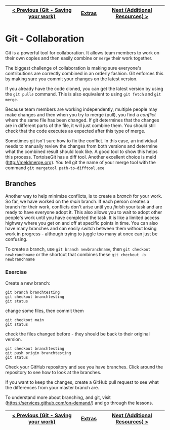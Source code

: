 | [< Previous (Git - Saving your work)](GitChanges.md) | [Extras](../README.md) | [Next (Additional Resources) >](../AdditionalResources.md) |
|------------------------------------------------------|------------------------|------------------------------------------------------------|

# Git - Collaboration

Git is a powerful tool for collaboration. It allows team members to work on their own copies and then easily combine or
```merge``` their work together.

The biggest challenge of collaboration is making sure everyone's contributions are correctly combined in an orderly
fashion. Git enforces this by making sure you commit your changes on the latest version.

If you already have the code cloned, you can get the latest version by using the `git pull∂` command. This is also
equivalent to using `git fetch` and `git merge`.

Because team members are working independently, multiple people may make changes and then when you try to merge (pull),
you find a *conflict* where the same file has been changed. If git determines that the changes are in different
parts of the file, it will just combine them. You should still check that the code executes as expected after this type
of merge.

Sometimes git isn't sure how to fix the conflict. In this case, an individual needs to manually review the changes from
both versions and determine what the combined result should look like. A good tool to show this helps this process.
TortoiseGit has a diff tool. Another excellent choice is meld (http://meldmerge.org). You tell git the name of your
merge tool with the command `git mergetool path-to-difftool.exe`

## Branches

Another way to help minimize conflicts, is to create a *branch* for your work. So far, we have worked on the
*main* branch. If each person creates a branch for their work, conflicts don't arise until you *finish* your task
and are ready to have everyone adopt it. This also allows you to wait to adopt other people's work until you have
completed the task. It is like a limited access highway where you get on and off at specific points in time. You can
also have many branches and can easily switch between them without losing work in progress - although trying to juggle
too many at once can just be confusing.

To create a branch, use `git branch newbranchname`, then `git checkout newbranchname` or the shortcut that
combines these `git checkout -b newbranchname`

### Exercise

Create a new branch:

```
git branch branchtesting
git checkout branchtesting
git status
```

change some files, then commit them

```
git checkout main
git status
```

check the files changed before - they should be back to their original version.

```
git checkout branchtesting
git push origin branchtesting
git status
```

Check your GitHub repository and see you have branches. Click around the repository to see how to look at the branches.

If you want to keep the changes, create a GitHub pull request to see what the differences from your master branch are.

To understand more about branching, and git, visit (https://services.github.com/on-demand/)
and go through the lessons.

| [< Previous (Git - Saving your work)](GitChanges.md) | [Extras](../README.md) | [Next (Additional Resources) >](../AdditionalResources.md) |
|------------------------------------------------------|------------------------|------------------------------------------------------------|
